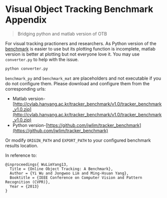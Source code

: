 # Visual Object Tracking Benchmark Appendix
> Bridging python and matlab version of OTB

For visual tracking practioners and researchers. As Python version of the [benchmark](http://cvlab.hanyang.ac.kr/tracker_benchmark/) is easier to use but its plotting function is incomplete, matlab version is better at plotting but not everyone love it. You may use `converter.py` to help with the issue.

```Python
python converter.py
```



`benchmark_py` and `benchmark_mat` are placeholders and not executable if you do not configure them. Please download and configure
them from the corresponding urls:

+ Matlab version-[http://cvlab.hanyang.ac.kr/tracker_benchmark/v1.0/tracker_benchmark_v1.0.zip](http://cvlab.hanyang.ac.kr/tracker_benchmark/v1.0/tracker_benchmark_v1.0.zip)
+ Python version-[https://github.com/jwlim/tracker_benchmark](https://github.com/jwlim/tracker_benchmark)

Or modify `ORIGIN_PATH` and `EXPORT_PATH` to your configured benchmark results location.

In reference to:
```
@inproceedings{ WuLimYang13,
  Title = {Online Object Tracking: A Benchmark},
  Author = {Yi Wu and Jongwoo Lim and Ming-Hsuan Yang},
  Booktitle = {IEEE Conference on Computer Vision and Pattern Recognition (CVPR)},
  Year = {2013}
}
```

